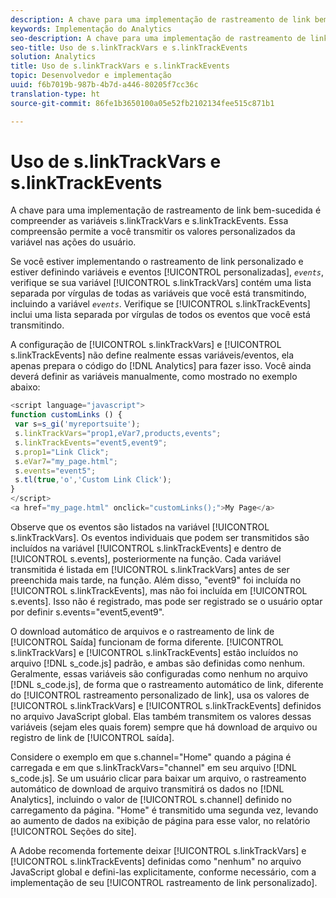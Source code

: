 ```yaml
---
description: A chave para uma implementação de rastreamento de link bem-sucedida é compreender as variáveis s.linkTrackVars e s.linkTrackEvents. Essa compreensão permite a você transmitir os valores personalizados da variável nas ações do usuário.
keywords: Implementação do Analytics
seo-description: A chave para uma implementação de rastreamento de link bem-sucedida é compreender as variáveis s.linkTrackVars e s.linkTrackEvents. Essa compreensão permite a você transmitir os valores personalizados da variável nas ações do usuário.
seo-title: Uso de s.linkTrackVars e s.linkTrackEvents
solution: Analytics
title: Uso de s.linkTrackVars e s.linkTrackEvents
topic: Desenvolvedor e implementação
uuid: f6b7019b-987b-4b7d-a446-80205f7cc36c
translation-type: ht
source-git-commit: 86fe1b3650100a05e52fb2102134fee515c871b1

---
```



# Uso de s.linkTrackVars e s.linkTrackEvents

A chave para uma implementação de rastreamento de link bem-sucedida é compreender as variáveis s.linkTrackVars e s.linkTrackEvents. Essa compreensão permite a você transmitir os valores personalizados da variável nas ações do usuário.

Se você estiver implementando o rastreamento de link personalizado e estiver definindo variáveis e eventos [!UICONTROL personalizadas], *`events`*, verifique se sua variável [!UICONTROL s.linkTrackVars] contém uma lista separada por vírgulas de todas as variáveis que você está transmitindo, incluindo a variável *`events`*. Verifique se [!UICONTROL s.linkTrackEvents] inclui uma lista separada por vírgulas de todos os eventos que você está transmitindo.

A configuração de [!UICONTROL s.linkTrackVars] e [!UICONTROL s.linkTrackEvents] não define realmente essas variáveis/eventos, ela apenas prepara o código do [!DNL Analytics] para fazer isso. Você ainda deverá definir as variáveis manualmente, como mostrado no exemplo abaixo:

```js
<script language="javascript"> 
function customLinks () { 
 var s=s_gi('myreportsuite'); 
 s.linkTrackVars="prop1,eVar7,products,events"; 
 s.linkTrackEvents="event5,event9"; 
 s.prop1="Link Click"; 
 s.eVar7="my_page.html"; 
 s.events="event5"; 
 s.tl(true,'o','Custom Link Click'); 
} 
</script> 
<a href="my_page.html" onclick="customLinks();">My Page</a> 
```

Observe que os eventos são listados na variável [!UICONTROL s.linkTrackVars]. Os eventos individuais que podem ser transmitidos são incluídos na variável [!UICONTROL s.linkTrackEvents] e dentro de [!UICONTROL s.events], posteriormente na função. Cada variável transmitida é listada em [!UICONTROL s.linkTrackVars] antes de ser preenchida mais tarde, na função. Além disso, "event9" foi incluída no [!UICONTROL s.linkTrackEvents], mas não foi incluída em [!UICONTROL s.events]. Isso não é registrado, mas pode ser registrado se o usuário optar por definir s.events="event5,event9".

O download automático de arquivos e o rastreamento de link de [!UICONTROL Saída] funcionam de forma diferente. [!UICONTROL s.linkTrackVars] e [!UICONTROL s.linkTrackEvents] estão incluídos no arquivo [!DNL s_code.js] padrão, e ambas são definidas como nenhum. Geralmente, essas variáveis são configuradas como nenhum no arquivo [!DNL s_code.js], de forma que o rastreamento automático de link, diferente do [!UICONTROL rastreamento personalizado de link], usa os valores de [!UICONTROL s.linkTrackVars] e [!UICONTROL s.linkTrackEvents] definidos no arquivo JavaScript global. Elas também transmitem os valores dessas variáveis (sejam eles quais forem) sempre que há download de arquivo ou registro de link de [!UICONTROL saída].

Considere o exemplo em que s.channel="Home" quando a página é carregada e em que s.linkTrackVars="channel" em seu arquivo [!DNL s_code.js]. Se um usuário clicar para baixar um arquivo, o rastreamento automático de download de arquivo transmitirá os dados no [!DNL Analytics], incluindo o valor de [!UICONTROL s.channel] definido no carregamento da página. "Home" é transmitido uma segunda vez, levando ao aumento de dados na exibição de página para esse valor, no relatório [!UICONTROL Seções do site].

A Adobe recomenda fortemente deixar [!UICONTROL s.linkTrackVars] e [!UICONTROL s.linkTrackEvents] definidas como "nenhum" no arquivo JavaScript global e defini-las explicitamente, conforme necessário, com a implementação de seu [!UICONTROL rastreamento de link personalizado].
